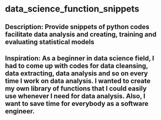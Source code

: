 # data_science_function_snippets
## Description: Provide snippets of python codes facilitate data analysis and creating, training and evaluating statistical models
## Inspiration: As a beginner in data science field, I had to come up with codes for data cleansing, data extracting, data analysis and so on every time I work on data analysis. I wanted to create my own library of functions that I could easily use whenever I need for data analysis. Also, I want to save time for everybody as a software engineer. 

